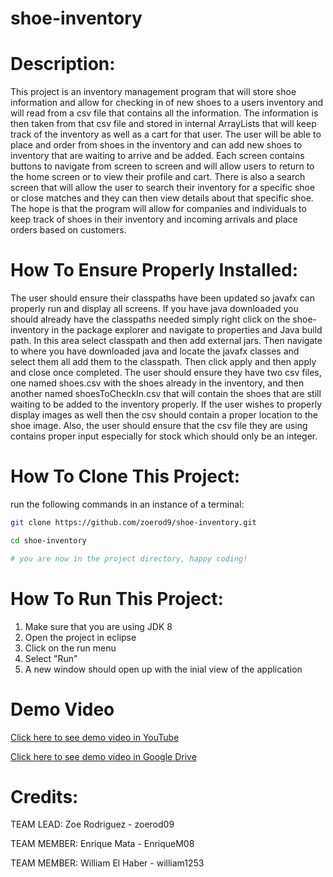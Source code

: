 # shoe-inventory
# Description:
This project is an inventory management program that will store shoe information
and allow for checking in of new shoes to a users inventory and will read from a csv file
that contains all the information. The information is then taken from that csv file and stored
in internal ArrayLists that will keep track of the inventory as well as a cart for that user.
The user will be able to place and order from shoes in the inventory and can add new shoes to inventory
that are waiting to arrive and be added. Each screen contains buttons to navigate from screen to screen
and will allow users to return to the home screen or to view their profile and cart. There is also a search
screen that will allow the user to search their inventory for a specific shoe or close matches and they can
then view details about that specific shoe. The hope is that the program will allow for companies and individuals
to keep track of shoes in their inventory and incoming arrivals and place orders based on customers.
# How To Ensure Properly Installed:
The user should ensure their classpaths have been updated so javafx can properly run and display all screens.
If you have java downloaded you should already have the classpaths needed simply right click on the shoe-inventory
in the package explorer and navigate to properties and Java build path. In this area select classpath and then 
add external jars. Then navigate to where you have downloaded java and locate the javafx classes and select them
all add them to the classpath. Then click apply and then apply and close once completed.
The user should ensure they have two csv files, one named shoes.csv with the shoes already
in the inventory, and then another named shoesToCheckIn.csv that will contain the shoes that are still waiting
to be added to the inventory properly. If the user wishes to properly display images as well then the csv should
contain a proper location to the shoe image. Also, the user should ensure that the csv file they are using contains proper
input especially for stock which should only be an integer.

# How To Clone This Project:
run the following commands in an instance of a terminal:

```sh
git clone https://github.com/zoerod9/shoe-inventory.git

cd shoe-inventory

# you are now in the project directory, happy coding!
```

# How To Run This Project:
1. Make sure that you are using JDK 8
1. Open the project in eclipse
1. Click on the run menu
1. Select "Run"
1. A new window should open up with the inial view of the application

# Demo Video
[Click here to see demo video in YouTube](https://youtu.be/lrZIAm7N6GY)

[Click here to see demo video in Google Drive](https://drive.google.com/file/d/1FToG8_JZXDSjeYMGCcZ9K8WXxylloXal/view?usp=sharing)

# Credits:
TEAM LEAD: Zoe Rodriguez - zoerod09

TEAM MEMBER: Enrique Mata - EnriqueM08 

TEAM MEMBER: William El Haber - william1253